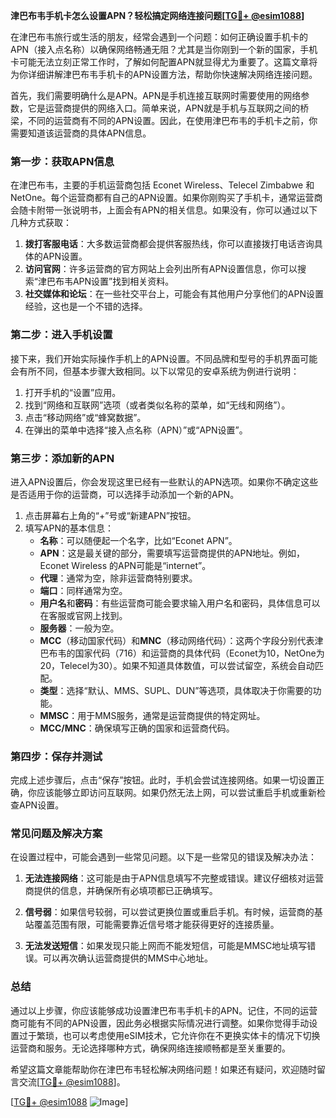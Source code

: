 **津巴布韦手机卡怎么设置APN？轻松搞定网络连接问题[[TG💪+ @esim1088](https://t.me/s/esim1088)]**

在津巴布韦旅行或生活的朋友，经常会遇到一个问题：如何正确设置手机卡的APN（接入点名称）以确保网络畅通无阻？尤其是当你刚到一个新的国家，手机卡可能无法立刻正常工作时，了解如何配置APN就显得尤为重要了。这篇文章将为你详细讲解津巴布韦手机卡的APN设置方法，帮助你快速解决网络连接问题。

首先，我们需要明确什么是APN。APN是手机连接互联网时需要使用的网络参数，它是运营商提供的网络入口。简单来说，APN就是手机与互联网之间的桥梁，不同的运营商有不同的APN设置。因此，在使用津巴布韦的手机卡之前，你需要知道该运营商的具体APN信息。

### **第一步：获取APN信息**

在津巴布韦，主要的手机运营商包括 Econet Wireless、Telecel Zimbabwe 和 NetOne。每个运营商都有自己的APN设置。如果你刚购买了手机卡，通常运营商会随卡附带一张说明书，上面会有APN的相关信息。如果没有，你可以通过以下几种方式获取：

1. **拨打客服电话**：大多数运营商都会提供客服热线，你可以直接拨打电话咨询具体的APN设置。
2. **访问官网**：许多运营商的官方网站上会列出所有APN设置信息，你可以搜索“津巴布韦APN设置”找到相关资料。
3. **社交媒体和论坛**：在一些社交平台上，可能会有其他用户分享他们的APN设置经验，这也是一个不错的选择。

### **第二步：进入手机设置**

接下来，我们开始实际操作手机上的APN设置。不同品牌和型号的手机界面可能会有所不同，但基本步骤大致相同。以下以常见的安卓系统为例进行说明：

1. 打开手机的“设置”应用。
2. 找到“网络和互联网”选项（或者类似名称的菜单，如“无线和网络”）。
3. 点击“移动网络”或“蜂窝数据”。
4. 在弹出的菜单中选择“接入点名称（APN）”或“APN设置”。

### **第三步：添加新的APN**

进入APN设置后，你会发现这里已经有一些默认的APN选项。如果你不确定这些是否适用于你的运营商，可以选择手动添加一个新的APN。

1. 点击屏幕右上角的“+”号或“新建APN”按钮。
2. 填写APN的基本信息：
   - **名称**：可以随便起一个名字，比如“Econet APN”。
   - **APN**：这是最关键的部分，需要填写运营商提供的APN地址。例如，Econet Wireless 的APN可能是“internet”。
   - **代理**：通常为空，除非运营商特别要求。
   - **端口**：同样通常为空。
   - **用户名**和**密码**：有些运营商可能会要求输入用户名和密码，具体信息可以在客服或官网上找到。
   - **服务器**：一般为空。
   - **MCC**（移动国家代码）和**MNC**（移动网络代码）：这两个字段分别代表津巴布韦的国家代码（716）和运营商的具体代码（Econet为10，NetOne为20，Telecel为30）。如果不知道具体数值，可以尝试留空，系统会自动匹配。
   - **类型**：选择“默认、MMS、SUPL、DUN”等选项，具体取决于你需要的功能。
   - **MMSC**：用于MMS服务，通常是运营商提供的特定网址。
   - **MCC/MNC**：确保填写正确的国家和运营商代码。

### **第四步：保存并测试**

完成上述步骤后，点击“保存”按钮。此时，手机会尝试连接网络。如果一切设置正确，你应该能够立即访问互联网。如果仍然无法上网，可以尝试重启手机或重新检查APN设置。

### **常见问题及解决方案**

在设置过程中，可能会遇到一些常见问题。以下是一些常见的错误及解决办法：

1. **无法连接网络**：这可能是由于APN信息填写不完整或错误。建议仔细核对运营商提供的信息，并确保所有必填项都已正确填写。
   
2. **信号弱**：如果信号较弱，可以尝试更换位置或重启手机。有时候，运营商的基站覆盖范围有限，可能需要靠近信号塔才能获得更好的连接质量。

3. **无法发送短信**：如果发现只能上网而不能发短信，可能是MMSC地址填写错误。可以再次确认运营商提供的MMS中心地址。

### **总结**

通过以上步骤，你应该能够成功设置津巴布韦手机卡的APN。记住，不同的运营商可能有不同的APN设置，因此务必根据实际情况进行调整。如果你觉得手动设置过于繁琐，也可以考虑使用eSIM技术，它允许你在不更换实体卡的情况下切换运营商和服务。无论选择哪种方式，确保网络连接顺畅都是至关重要的。

希望这篇文章能帮助你在津巴布韦轻松解决网络问题！如果还有疑问，欢迎随时留言交流[[TG💪+ @esim1088](https://t.me/s/esim1088)]。

[[TG💪+ @esim1088](https://t.me/s/esim1088) ![Image](https://i.postimg.cc/4NQfJmqS/Snipaste-2025-05-13-00-14-12.png)]